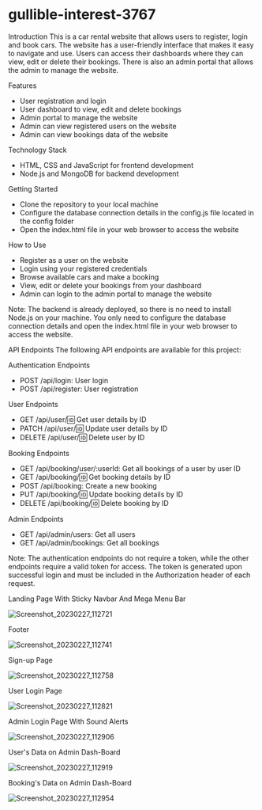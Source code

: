 # gullible-interest-3767
Introduction
This is a car rental website that allows users to register, login and book cars. The website has a user-friendly interface that makes it easy to navigate and use. Users can access their dashboards where they can view, edit or delete their bookings. There is also an admin portal that allows the admin to manage the website.

Features
- User registration and login
- User dashboard to view, edit and delete bookings
- Admin portal to manage the website
- Admin can view registered users on the website
- Admin can view bookings data of the website

Technology Stack
- HTML, CSS and JavaScript for frontend development
- Node.js and MongoDB for backend development

Getting Started
- Clone the repository to your local machine
- Configure the database connection details in the config.js file located in the config folder
- Open the index.html file in your web browser to access the website

How to Use
- Register as a user on the website
- Login using your registered credentials
- Browse available cars and make a booking
- View, edit or delete your bookings from your dashboard
- Admin can login to the admin portal to manage the website

Note: The backend is already deployed, so there is no need to install Node.js on your machine. You only need to configure the database connection details and open the index.html file in your web browser to access the website.


API Endpoints
The following API endpoints are available for this project:

Authentication Endpoints
- POST /api/login: User login
- POST /api/register: User registration

User Endpoints
- GET /api/user/:id: Get user details by ID
- PATCH /api/user/:id: Update user details by ID
- DELETE /api/user/:id: Delete user by ID

Booking Endpoints
- GET /api/booking/user/:userId: Get all bookings of a user by user ID
- GET /api/booking/:id: Get booking details by ID
- POST /api/booking: Create a new booking
- PUT /api/booking/:id: Update booking details by ID
- DELETE /api/booking/:id: Delete booking by ID

Admin Endpoints
- GET /api/admin/users: Get all users
- GET /api/admin/bookings: Get all bookings

Note: The authentication endpoints do not require a token, while the other endpoints require a valid token for access. The token is generated upon successful login and must be included in the Authorization header of each request.

Landing Page With Sticky Navbar And Mega Menu Bar

![Screenshot_20230227_112721](https://user-images.githubusercontent.com/114407593/221486636-2efad9e2-2efc-464a-b9e0-0a8c0e4025b5.png)

Footer

![Screenshot_20230227_112741](https://user-images.githubusercontent.com/114407593/221486745-879fd4c8-b203-4851-b135-baf18f16b22c.png)

Sign-up Page

![Screenshot_20230227_112758](https://user-images.githubusercontent.com/114407593/221486830-74814ffb-665c-41da-9a56-57fcb5fd4521.png)

User Login Page

![Screenshot_20230227_112821](https://user-images.githubusercontent.com/114407593/221486887-b6945d6d-3ae2-476e-9281-3230585932a8.png)

Admin Login Page With Sound Alerts

![Screenshot_20230227_112906](https://user-images.githubusercontent.com/114407593/221486950-e1345eaf-fe19-4e47-a052-4aa505189f9e.png)

User's Data on Admin Dash-Board

![Screenshot_20230227_112919](https://user-images.githubusercontent.com/114407593/221486977-91677b1f-89bb-4685-b460-71612f5b3766.png)

Booking's Data on Admin Dash-Board

![Screenshot_20230227_112954](https://user-images.githubusercontent.com/114407593/221487050-f5d94a20-5135-4f92-9fac-abc58f5923d0.png)
